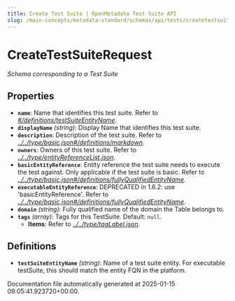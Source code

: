 ```yaml
---
title: Create Test Suite | OpenMetadata Test Suite API
slug: /main-concepts/metadata-standard/schemas/api/tests/createtestsuite
---
```


# CreateTestSuiteRequest

*Schema corresponding to a Test Suite*

## Properties

- **`name`**: Name that identifies this test suite. Refer to *[#/definitions/testSuiteEntityName](#definitions/testSuiteEntityName)*.
- **`displayName`** *(string)*: Display Name that identifies this test suite.
- **`description`**: Description of the test suite. Refer to *[../../type/basic.json#/definitions/markdown](#/../type/basic.json#/definitions/markdown)*.
- **`owners`**: Owners of this test suite. Refer to *[../../type/entityReferenceList.json](#/../type/entityReferenceList.json)*.
- **`basicEntityReference`**: Entity reference the test suite needs to execute the test against. Only applicable if the test suite is basic. Refer to *[../../type/basic.json#/definitions/fullyQualifiedEntityName](#/../type/basic.json#/definitions/fullyQualifiedEntityName)*.
- **`executableEntityReference`**: DEPRECATED in 1.6.2: use 'basicEntityReference'. Refer to *[../../type/basic.json#/definitions/fullyQualifiedEntityName](#/../type/basic.json#/definitions/fullyQualifiedEntityName)*.
- **`domain`** *(string)*: Fully qualified name of the domain the Table belongs to.
- **`tags`** *(array)*: Tags for this TestSuite. Default: `null`.
  - **Items**: Refer to *[../../type/tagLabel.json](#/../type/tagLabel.json)*.
## Definitions

- **`testSuiteEntityName`** *(string)*: Name of a test suite entity. For executable testSuite, this should match the entity FQN in the platform.


Documentation file automatically generated at 2025-01-15 09:05:41.923720+00:00.
